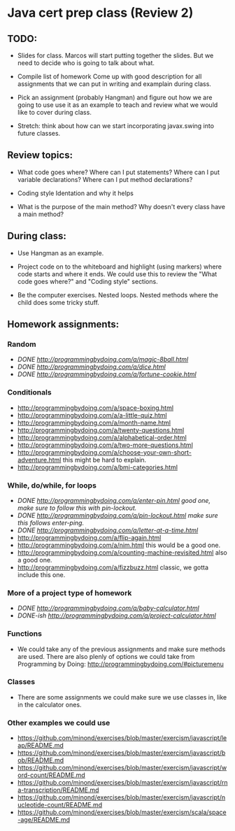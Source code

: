 # Java cert prep class (Review 2)

## TODO:

- Slides for class. Marcos will start putting together the slides. But we need
  to decide who is going to talk about what.

- Compile list of homework
  Come up with good description for all assignments that we can put in writing
  and examplain during class.

- Pick an assignment (probably Hangman) and figure out how we are going to use
  use it as an example to teach and review what we would like to cover during
  class.

- Stretch: think about how can we start incorporating javax.swing into future
  classes.


## Review topics:

- What code goes where?
  Where can I put statements?
  Where can I put variable declarations?
  Where can I put method declarations?

- Coding style
  Identation and why it helps

- What is the purpose of the main method?
  Why doesn't every class have a main method?


## During class:

- Use Hangman as an example.

- Project code on to the whiteboard and highlight (using markers) where code
  starts and where it ends. We could use this to review the "What code goes
  where?" and "Coding style" sections.

- Be the computer exercises.
  Nested loops.
  Nested methods where the child does some tricky stuff.


## Homework assignments:

### Random

- _DONE http://programmingbydoing.com/a/magic-8ball.html_
- _DONE http://programmingbydoing.com/a/dice.html_
- _DONE http://programmingbydoing.com/a/fortune-cookie.html_

### Conditionals

- http://programmingbydoing.com/a/space-boxing.html
- http://programmingbydoing.com/a/a-little-quiz.html
- http://programmingbydoing.com/a/month-name.html
- http://programmingbydoing.com/a/twenty-questions.html
- http://programmingbydoing.com/a/alphabetical-order.html
- http://programmingbydoing.com/a/two-more-questions.html
- http://programmingbydoing.com/a/choose-your-own-short-adventure.html this might be hard to explain.
- http://programmingbydoing.com/a/bmi-categories.html

### While, do/while, for loops

- _DONE http://programmingbydoing.com/a/enter-pin.html good one, make sure to follow this with pin-lockout._
- _DONE http://programmingbydoing.com/a/pin-lockout.html make sure this follows enter-ping._
- _DONE http://programmingbydoing.com/a/letter-at-a-time.html_
- http://programmingbydoing.com/a/flip-again.html
- http://programmingbydoing.com/a/nim.html this would be a good one.
- http://programmingbydoing.com/a/counting-machine-revisited.html also a good one.
- http://programmingbydoing.com/a/fizzbuzz.html classic, we gotta include this one.

### More of a project type of homework

- _DONE http://programmingbydoing.com/a/baby-calculator.html_
- _DONE-ish http://programmingbydoing.com/a/project-calculator.html_

### Functions

- We could take any of the previous assignments and make sure methods are used.
  There are also plenly of options we could take from Programming by Doing:
  http://programmingbydoing.com/#picturemenu

### Classes

- There are some assignments we could make sure we use classes in, like in the
  calculator ones.

### Other examples we could use

- https://github.com/minond/exercises/blob/master/exercism/javascript/leap/README.md
- https://github.com/minond/exercises/blob/master/exercism/javascript/bob/README.md
- https://github.com/minond/exercises/blob/master/exercism/javascript/word-count/README.md
- https://github.com/minond/exercises/blob/master/exercism/javascript/rna-transcription/README.md
- https://github.com/minond/exercises/blob/master/exercism/javascript/nucleotide-count/README.md
- https://github.com/minond/exercises/blob/master/exercism/scala/space-age/README.md
